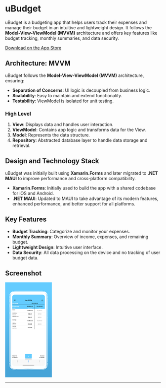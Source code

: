 # uBudget

uBudget is a budgeting app that helps users track their expenses and manage their budget in an intuitive and lightweight design. It follows the **Model-View-ViewModel (MVVM)** architecture and offers key features like budget tracking, monthly summaries, and data security.

[Download on the App Store](https://apps.apple.com/us/app/ubudget/id1464366693)

## Architecture: MVVM

uBudget follows the **Model-View-ViewModel (MVVM)** architecture, ensuring:
- **Separation of Concerns**: UI logic is decoupled from business logic.
- **Scalability**: Easy to maintain and extend functionality.
- **Testability**: ViewModel is isolated for unit testing.

### High Level

1. **View**: Displays data and handles user interaction.
2. **ViewModel**: Contains app logic and transforms data for the View.
3. **Model**: Represents the data structure.
4. **Repository**: Abstracted database layer to handle data storage and retrieval.

## Design and Technology Stack

uBudget was initially built using **Xamarin.Forms** and later migrated to **.NET MAUI** to improve performance and cross-platform compatibility.

- **Xamarin.Forms**: Initially used to build the app with a shared codebase for iOS and Android.
- **.NET MAUI**: Updated to MAUI to take advantage of its modern features, enhanced performance, and better support for all platforms.

## Key Features
- **Budget Tracking**: Categorize and monitor your expenses.
- **Monthly Summary**: Overview of income, expenses, and remaining budget.
- **Lightweight Design**: Intuitive user interface.
- **Data Security**: All data processing on the device and no tracking of user budget data.

## Screenshot

<img src="images/ubudget.png" style="width:30%; height:auto;">

---
